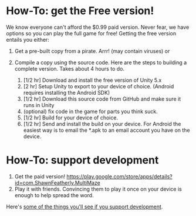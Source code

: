 # How-To: get the Free version!
We know everyone can't afford the $0.99 paid version. Never fear, we have options so you can play the full game for free! Getting the free version entails you either:

1. Get a pre-built copy from a pirate. Arrr! (may contain viruses)
or
2. Compile a copy using the source code. Here are the steps to building a complete version. Takes about 4 hours to do.

   1. [1/2 hr] Download and install the free version of Unity 5.x
   2. [2 hr] Setup Unity to export to your device of choice. (Android requires installing the Android SDK)
   3. [1/2 hr] Download this source code from GitHub and make sure it runs in Unity
   4. (optional) fix code in the game for parts you think suck.
   5. [1/2 hr] Build for your device of choice.
   6. [1/2 hr] Send and install the build on your device. For Android the easiest way is to email the *.apk to an email account you have on the device.

# How-To: support development

1. Get the paid version! https://play.google.com/store/apps/details?id=com.ShawnFeatherly.MultiMaze
2. Play it with friends. Convincing them to play it once on your device is enough to help spread the word.

Here's [some of the things you'll see if you support development](https://github.com/Feddas/MultiMaze/blob/master/Development.md).